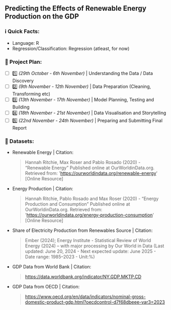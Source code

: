 ## Predicting the Effects of Renewable Energy Production on the GDP

### ℹ️ Quick Facts:
* Language: R
* Regression/Classification: Regression (atleast, for now)

### 🎯 Project Plan:
- [ ] 1️⃣ _(29th October - 6th November)_ | Understanding the Data / Data Discovery
- [ ] 2️⃣ _(9th November - 12th November)_ | Data Preparation (Cleaning, Transforming etc)
- [ ] 3️⃣ _(13th November - 17th November)_ | Model Planning, Testing and Building 
- [ ] 4️⃣ _(18th November - 21st November)_ | Data Visualisation and Storytelling
- [ ] 5️⃣ _(22nd November - 24th November)_ | Preparing and Submitting Final Report

### 📂 Datasets:
* Renewable Energy | Citation:
  > Hannah Ritchie, Max Roser and Pablo Rosado (2020) - “Renewable Energy” Published online at OurWorldinData.org. Retrieved from: 'https://ourworldindata.org/renewable-energy' [Online Resource]
* Energy Production | Citation:
  > Hannah Ritchie, Pablo Rosado and Max Roser (2020) - “Energy Production and Consumption” Published online at OurWorldinData.org. Retrieved from: 'https://ourworldindata.org/energy-production-consumption' [Online Resource]
* Share of Electricity Production from Renewables Source | Citation:
  > Ember (2024); Energy Institute - Statistical Review of World Energy (2024) – with major processing by Our World in Data (Last updated: June 20, 2024 - Next expected update: June 2025 - Date range: 1985–2023 - Unit:%)
* GDP Data from World Bank | Citation:
  > https://data.worldbank.org/indicator/NY.GDP.MKTP.CD
* GDP Data from OECD | Citation:
  > https://www.oecd.org/en/data/indicators/nominal-gross-domestic-product-gdp.html?oecdcontrol-d7f68dbeee-var3=2023
